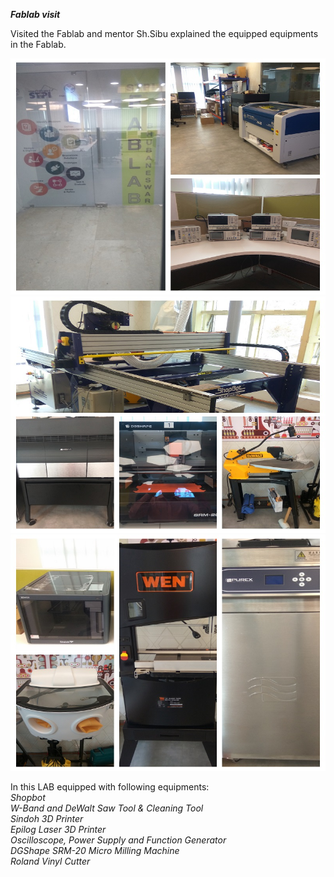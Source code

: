 ***Fablab visit***  

Visited the Fablab and mentor Sh.Sibu explained the equipped equipments in the Fablab.

![LAB](/img/Tour1.jpg)
![LAB](/img/Tour2.jpg)
![LAB](/img/Tour3.jpg)

In this LAB equipped with following equipments:   
*Shopbot*   
*W-Band and DeWalt Saw Tool & Cleaning Tool*   
*Sindoh 3D Printer*   
*Epilog Laser 3D Printer*   
*Oscilloscope, Power Supply and Function Generator*   
*DGShape SRM-20 Micro Milling Machine*   
*Roland Vinyl Cutter*   

